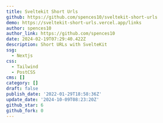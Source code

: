 ```yaml
---
title: Sveltekit Short Urls
github: https://github.com/spences10/sveltekit-short-urls
demo: https://sveltekit-short-urls.vercel.app/links
author: spences10
author_link: https://github.com/spences10
date: 2024-02-19T07:29:40.422Z
description: Short URLs with SvelteKit
ssg:
  - Nextjs
css:
  - Tailwind
  - PostCSS
cms: []
category: []
draft: false
publish_date: '2022-01-29T18:58:36Z'
update_date: '2024-10-09T08:23:20Z'
github_star: 6
github_fork: 0
---
```

